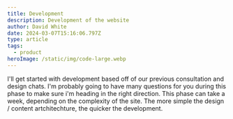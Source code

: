```yaml
---
title: Development
description: Development of the website
author: David White
date: 2024-03-07T15:16:06.797Z
type: article
tags:
  - product
heroImage: /static/img/code-large.webp
---
```

I'll get started with development based off of our previous consultation and design chats. I'm probably going to have many questions for you during this phase to make sure i'm heading in the right direction.  This phase can take a week, depending on the complexity of the site.  The more simple the design / content artchitechture, the quicker the development.
